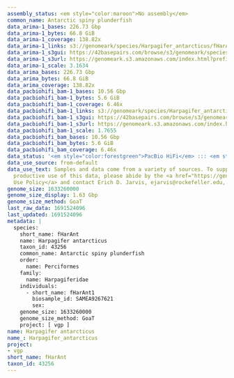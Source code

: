 ```yaml
---
assembly_status: <em style="color:maroon">No assembly</em>
common_name: Antarctic spiny plunderfish
data_arima-1_bases: 226.73 Gbp
data_arima-1_bytes: 66.8 GiB
data_arima-1_coverage: 138.82x
data_arima-1_links: s3://genomeark/species/Harpagifer_antarcticus/fHarAnt1/genomic_data/arima/<br>
data_arima-1_s3gui: https://42basepairs.com/browse/s3/genomeark/species/Harpagifer_antarcticus/fHarAnt1/genomic_data/arima/
data_arima-1_s3url: https://genomeark.s3.amazonaws.com/index.html?prefix=species/Harpagifer_antarcticus/fHarAnt1/genomic_data/arima/
data_arima-1_scale: 3.1634
data_arima_bases: 226.73 Gbp
data_arima_bytes: 66.8 GiB
data_arima_coverage: 138.82x
data_pacbiohifi_bam-1_bases: 10.56 Gbp
data_pacbiohifi_bam-1_bytes: 5.6 GiB
data_pacbiohifi_bam-1_coverage: 6.46x
data_pacbiohifi_bam-1_links: s3://genomeark/species/Harpagifer_antarcticus/fHarAnt1/genomic_data/pacbio_hifi/<br>
data_pacbiohifi_bam-1_s3gui: https://42basepairs.com/browse/s3/genomeark/species/Harpagifer_antarcticus/fHarAnt1/genomic_data/pacbio_hifi/
data_pacbiohifi_bam-1_s3url: https://genomeark.s3.amazonaws.com/index.html?prefix=species/Harpagifer_antarcticus/fHarAnt1/genomic_data/pacbio_hifi/
data_pacbiohifi_bam-1_scale: 1.7655
data_pacbiohifi_bam_bases: 10.56 Gbp
data_pacbiohifi_bam_bytes: 5.6 GiB
data_pacbiohifi_bam_coverage: 6.46x
data_status: '<em style="color:forestgreen">PacBio HiFi</em> ::: <em style="color:forestgreen">Arima</em>'
data_use_source: from-default
data_use_text: Samples and data come from a variety of sources. To support fair and
  productive use of this data, please abide by the <a href="https://genome10k.soe.ucsc.edu/data-use-policies/">Data
  Use Policy</a> and contact Erich D. Jarvis, ejarvis@rockefeller.edu, with any questions.
genome_size: 1633260000
genome_size_display: 1.63 Gbp
genome_size_method: GoaT
last_raw_data: 1691524096
last_updated: 1691524096
metadata: |
  species:
    short_name: fHarAnt
    name: Harpagifer antarcticus
    taxon_id: 43256
    common_name: Antarctic spiny plunderfish
    order:
      name: Perciformes
    family:
      name: Harpagiferidae
    individuals:
      - short_name: fHarAnt1
        biosample_id: SAMEA9267621
        sex:
    genome_size: 1633260000
    genome_size_method: GoaT
    project: [ vgp ]
name: Harpagifer antarcticus
name_: Harpagifer_antarcticus
project:
- vgp
short_name: fHarAnt
taxon_id: 43256
---
```

